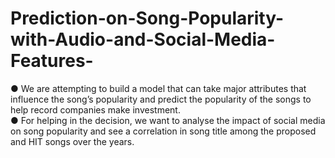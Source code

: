 # Prediction-on-Song-Popularity-with-Audio-and-Social-Media-Features-
● We are attempting to build a model that can take major attributes that influence the song’s popularity and predict the popularity of the songs to help record companies make investment.  
● For helping in the decision, we want to analyse the impact of social media on song popularity and see a correlation in song title among the proposed and HIT songs over the years.

